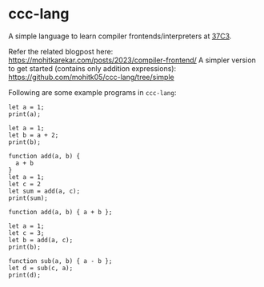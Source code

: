 # ccc-lang

A simple language to learn compiler frontends/interpreters at [37C3](https://events.ccc.de/congress/2023/hub/en/event/building-tiny-programming-languages-mohit-karekar/).

Refer the related blogpost here: https://mohitkarekar.com/posts/2023/compiler-frontend/
A simpler version to get started (contains only addition expressions): https://github.com/mohitk05/ccc-lang/tree/simple

Following are some example programs in `ccc-lang`:

```
let a = 1;
print(a);
```

```
let a = 1;
let b = a + 2;
print(b);
```

```
function add(a, b) {
  a + b
}
let a = 1;
let c = 2
let sum = add(a, c);
print(sum);
```

```
function add(a, b) { a + b };

let a = 1;
let c = 3;
let b = add(a, c);
print(b);

function sub(a, b) { a - b };
let d = sub(c, a);
print(d);
```
